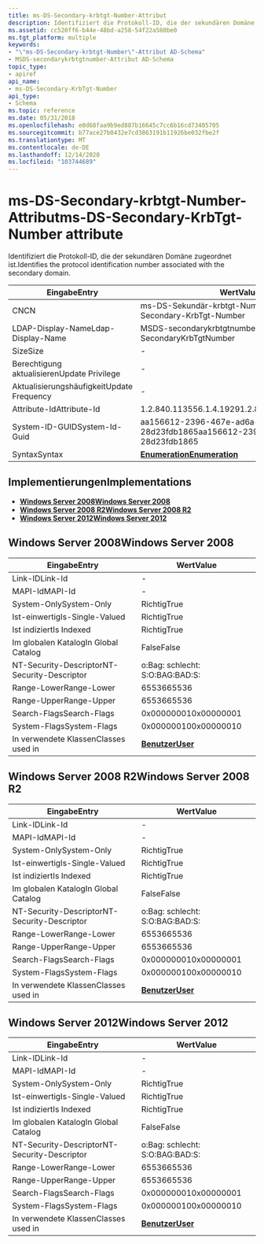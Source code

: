 ```yaml
---
title: ms-DS-Secondary-krbtgt-Number-Attribut
description: Identifiziert die Protokoll-ID, die der sekundären Domäne zugeordnet ist.
ms.assetid: cc520ff6-b44e-48bd-a258-54f22a580be0
ms.tgt_platform: multiple
keywords:
- "\"ms-DS-Secondary-krbtgt-Number\"-Attribut AD-Schema"
- MSDS-secondarykrbtgtnumber-Attribut AD-Schema
topic_type:
- apiref
api_name:
- ms-DS-Secondary-KrbTgt-Number
api_type:
- Schema
ms.topic: reference
ms.date: 05/31/2018
ms.openlocfilehash: e0d68faa9b9ed887b16645c7cc6b16cd73405705
ms.sourcegitcommit: b77ace27b0432e7cd3863191b11926be032fbe2f
ms.translationtype: MT
ms.contentlocale: de-DE
ms.lasthandoff: 12/14/2020
ms.locfileid: "103744689"
---
```

# <a name="ms-ds-secondary-krbtgt-number-attribute"></a><span data-ttu-id="387b8-105">ms-DS-Secondary-krbtgt-Number-Attribut</span><span class="sxs-lookup"><span data-stu-id="387b8-105">ms-DS-Secondary-KrbTgt-Number attribute</span></span>

<span data-ttu-id="387b8-106">Identifiziert die Protokoll-ID, die der sekundären Domäne zugeordnet ist.</span><span class="sxs-lookup"><span data-stu-id="387b8-106">Identifies the protocol identification number associated with the secondary domain.</span></span>



| <span data-ttu-id="387b8-107">Eingabe</span><span class="sxs-lookup"><span data-stu-id="387b8-107">Entry</span></span> | <span data-ttu-id="387b8-108">Wert</span><span class="sxs-lookup"><span data-stu-id="387b8-108">Value</span></span> |
|-------------------|--------------------------------------|
| <span data-ttu-id="387b8-109">CN</span><span class="sxs-lookup"><span data-stu-id="387b8-109">CN</span></span>                | <span data-ttu-id="387b8-110">ms-DS-Sekundär-krbtgt-Nummer</span><span class="sxs-lookup"><span data-stu-id="387b8-110">ms-DS-Secondary-KrbTgt-Number</span></span>        |
| <span data-ttu-id="387b8-111">LDAP-Display-Name</span><span class="sxs-lookup"><span data-stu-id="387b8-111">Ldap-Display-Name</span></span> | <span data-ttu-id="387b8-112">MSDS-secondarykrbtgtnumber</span><span class="sxs-lookup"><span data-stu-id="387b8-112">msDS-SecondaryKrbTgtNumber</span></span>           |
| <span data-ttu-id="387b8-113">Size</span><span class="sxs-lookup"><span data-stu-id="387b8-113">Size</span></span>              | \-                                   |
| <span data-ttu-id="387b8-114">Berechtigung aktualisieren</span><span class="sxs-lookup"><span data-stu-id="387b8-114">Update Privilege</span></span>  | \-                                   |
| <span data-ttu-id="387b8-115">Aktualisierungshäufigkeit</span><span class="sxs-lookup"><span data-stu-id="387b8-115">Update Frequency</span></span>  | \-                                   |
| <span data-ttu-id="387b8-116">Attribute-Id</span><span class="sxs-lookup"><span data-stu-id="387b8-116">Attribute-Id</span></span>      | <span data-ttu-id="387b8-117">1.2.840.113556.1.4.1929</span><span class="sxs-lookup"><span data-stu-id="387b8-117">1.2.840.113556.1.4.1929</span></span>              |
| <span data-ttu-id="387b8-118">System-ID-GUID</span><span class="sxs-lookup"><span data-stu-id="387b8-118">System-Id-Guid</span></span>    | <span data-ttu-id="387b8-119">aa156612-2396-467e-ad6a-28d23fdb1865</span><span class="sxs-lookup"><span data-stu-id="387b8-119">aa156612-2396-467e-ad6a-28d23fdb1865</span></span> |
| <span data-ttu-id="387b8-120">Syntax</span><span class="sxs-lookup"><span data-stu-id="387b8-120">Syntax</span></span>            | [<span data-ttu-id="387b8-121">**Enumeration**</span><span class="sxs-lookup"><span data-stu-id="387b8-121">**Enumeration**</span></span>](s-enumeration.md) |



## <a name="implementations"></a><span data-ttu-id="387b8-122">Implementierungen</span><span class="sxs-lookup"><span data-stu-id="387b8-122">Implementations</span></span>

-   [<span data-ttu-id="387b8-123">**Windows Server 2008**</span><span class="sxs-lookup"><span data-stu-id="387b8-123">**Windows Server 2008**</span></span>](#windows-server-2008)
-   [<span data-ttu-id="387b8-124">**Windows Server 2008 R2**</span><span class="sxs-lookup"><span data-stu-id="387b8-124">**Windows Server 2008 R2**</span></span>](#windows-server-2008-r2)
-   [<span data-ttu-id="387b8-125">**Windows Server 2012**</span><span class="sxs-lookup"><span data-stu-id="387b8-125">**Windows Server 2012**</span></span>](#windows-server-2012)

## <a name="windows-server-2008"></a><span data-ttu-id="387b8-126">Windows Server 2008</span><span class="sxs-lookup"><span data-stu-id="387b8-126">Windows Server 2008</span></span>



| <span data-ttu-id="387b8-127">Eingabe</span><span class="sxs-lookup"><span data-stu-id="387b8-127">Entry</span></span> | <span data-ttu-id="387b8-128">Wert</span><span class="sxs-lookup"><span data-stu-id="387b8-128">Value</span></span> |
|------------------------|-----------------------------------|
| <span data-ttu-id="387b8-129">Link-ID</span><span class="sxs-lookup"><span data-stu-id="387b8-129">Link-Id</span></span>                | \-                                |
| <span data-ttu-id="387b8-130">MAPI-Id</span><span class="sxs-lookup"><span data-stu-id="387b8-130">MAPI-Id</span></span>                | \-                                |
| <span data-ttu-id="387b8-131">System-Only</span><span class="sxs-lookup"><span data-stu-id="387b8-131">System-Only</span></span>            | <span data-ttu-id="387b8-132">Richtig</span><span class="sxs-lookup"><span data-stu-id="387b8-132">True</span></span>                              |
| <span data-ttu-id="387b8-133">Ist-einwertig</span><span class="sxs-lookup"><span data-stu-id="387b8-133">Is-Single-Valued</span></span>       | <span data-ttu-id="387b8-134">Richtig</span><span class="sxs-lookup"><span data-stu-id="387b8-134">True</span></span>                              |
| <span data-ttu-id="387b8-135">Ist indiziert</span><span class="sxs-lookup"><span data-stu-id="387b8-135">Is Indexed</span></span>             | <span data-ttu-id="387b8-136">Richtig</span><span class="sxs-lookup"><span data-stu-id="387b8-136">True</span></span>                              |
| <span data-ttu-id="387b8-137">Im globalen Katalog</span><span class="sxs-lookup"><span data-stu-id="387b8-137">In Global Catalog</span></span>      | <span data-ttu-id="387b8-138">False</span><span class="sxs-lookup"><span data-stu-id="387b8-138">False</span></span>                             |
| <span data-ttu-id="387b8-139">NT-Security-Descriptor</span><span class="sxs-lookup"><span data-stu-id="387b8-139">NT-Security-Descriptor</span></span> | <span data-ttu-id="387b8-140">o:Bag: schlecht: S:</span><span class="sxs-lookup"><span data-stu-id="387b8-140">O:BAG:BAD:S:</span></span>                      |
| <span data-ttu-id="387b8-141">Range-Lower</span><span class="sxs-lookup"><span data-stu-id="387b8-141">Range-Lower</span></span>            | <span data-ttu-id="387b8-142">65536</span><span class="sxs-lookup"><span data-stu-id="387b8-142">65536</span></span>                             |
| <span data-ttu-id="387b8-143">Range-Upper</span><span class="sxs-lookup"><span data-stu-id="387b8-143">Range-Upper</span></span>            | <span data-ttu-id="387b8-144">65536</span><span class="sxs-lookup"><span data-stu-id="387b8-144">65536</span></span>                             |
| <span data-ttu-id="387b8-145">Search-Flags</span><span class="sxs-lookup"><span data-stu-id="387b8-145">Search-Flags</span></span>           | <span data-ttu-id="387b8-146">0x00000001</span><span class="sxs-lookup"><span data-stu-id="387b8-146">0x00000001</span></span>                        |
| <span data-ttu-id="387b8-147">System-Flags</span><span class="sxs-lookup"><span data-stu-id="387b8-147">System-Flags</span></span>           | <span data-ttu-id="387b8-148">0x00000010</span><span class="sxs-lookup"><span data-stu-id="387b8-148">0x00000010</span></span>                        |
| <span data-ttu-id="387b8-149">In verwendete Klassen</span><span class="sxs-lookup"><span data-stu-id="387b8-149">Classes used in</span></span>        | [<span data-ttu-id="387b8-150">**Benutzer**</span><span class="sxs-lookup"><span data-stu-id="387b8-150">**User**</span></span>](c-user.md)<br/> |



## <a name="windows-server-2008-r2"></a><span data-ttu-id="387b8-151">Windows Server 2008 R2</span><span class="sxs-lookup"><span data-stu-id="387b8-151">Windows Server 2008 R2</span></span>



| <span data-ttu-id="387b8-152">Eingabe</span><span class="sxs-lookup"><span data-stu-id="387b8-152">Entry</span></span> | <span data-ttu-id="387b8-153">Wert</span><span class="sxs-lookup"><span data-stu-id="387b8-153">Value</span></span> |
|------------------------|-----------------------------------|
| <span data-ttu-id="387b8-154">Link-ID</span><span class="sxs-lookup"><span data-stu-id="387b8-154">Link-Id</span></span>                | \-                                |
| <span data-ttu-id="387b8-155">MAPI-Id</span><span class="sxs-lookup"><span data-stu-id="387b8-155">MAPI-Id</span></span>                | \-                                |
| <span data-ttu-id="387b8-156">System-Only</span><span class="sxs-lookup"><span data-stu-id="387b8-156">System-Only</span></span>            | <span data-ttu-id="387b8-157">Richtig</span><span class="sxs-lookup"><span data-stu-id="387b8-157">True</span></span>                              |
| <span data-ttu-id="387b8-158">Ist-einwertig</span><span class="sxs-lookup"><span data-stu-id="387b8-158">Is-Single-Valued</span></span>       | <span data-ttu-id="387b8-159">Richtig</span><span class="sxs-lookup"><span data-stu-id="387b8-159">True</span></span>                              |
| <span data-ttu-id="387b8-160">Ist indiziert</span><span class="sxs-lookup"><span data-stu-id="387b8-160">Is Indexed</span></span>             | <span data-ttu-id="387b8-161">Richtig</span><span class="sxs-lookup"><span data-stu-id="387b8-161">True</span></span>                              |
| <span data-ttu-id="387b8-162">Im globalen Katalog</span><span class="sxs-lookup"><span data-stu-id="387b8-162">In Global Catalog</span></span>      | <span data-ttu-id="387b8-163">False</span><span class="sxs-lookup"><span data-stu-id="387b8-163">False</span></span>                             |
| <span data-ttu-id="387b8-164">NT-Security-Descriptor</span><span class="sxs-lookup"><span data-stu-id="387b8-164">NT-Security-Descriptor</span></span> | <span data-ttu-id="387b8-165">o:Bag: schlecht: S:</span><span class="sxs-lookup"><span data-stu-id="387b8-165">O:BAG:BAD:S:</span></span>                      |
| <span data-ttu-id="387b8-166">Range-Lower</span><span class="sxs-lookup"><span data-stu-id="387b8-166">Range-Lower</span></span>            | <span data-ttu-id="387b8-167">65536</span><span class="sxs-lookup"><span data-stu-id="387b8-167">65536</span></span>                             |
| <span data-ttu-id="387b8-168">Range-Upper</span><span class="sxs-lookup"><span data-stu-id="387b8-168">Range-Upper</span></span>            | <span data-ttu-id="387b8-169">65536</span><span class="sxs-lookup"><span data-stu-id="387b8-169">65536</span></span>                             |
| <span data-ttu-id="387b8-170">Search-Flags</span><span class="sxs-lookup"><span data-stu-id="387b8-170">Search-Flags</span></span>           | <span data-ttu-id="387b8-171">0x00000001</span><span class="sxs-lookup"><span data-stu-id="387b8-171">0x00000001</span></span>                        |
| <span data-ttu-id="387b8-172">System-Flags</span><span class="sxs-lookup"><span data-stu-id="387b8-172">System-Flags</span></span>           | <span data-ttu-id="387b8-173">0x00000010</span><span class="sxs-lookup"><span data-stu-id="387b8-173">0x00000010</span></span>                        |
| <span data-ttu-id="387b8-174">In verwendete Klassen</span><span class="sxs-lookup"><span data-stu-id="387b8-174">Classes used in</span></span>        | [<span data-ttu-id="387b8-175">**Benutzer**</span><span class="sxs-lookup"><span data-stu-id="387b8-175">**User**</span></span>](c-user.md)<br/> |



## <a name="windows-server-2012"></a><span data-ttu-id="387b8-176">Windows Server 2012</span><span class="sxs-lookup"><span data-stu-id="387b8-176">Windows Server 2012</span></span>



| <span data-ttu-id="387b8-177">Eingabe</span><span class="sxs-lookup"><span data-stu-id="387b8-177">Entry</span></span> | <span data-ttu-id="387b8-178">Wert</span><span class="sxs-lookup"><span data-stu-id="387b8-178">Value</span></span> |
|------------------------|-----------------------------------|
| <span data-ttu-id="387b8-179">Link-ID</span><span class="sxs-lookup"><span data-stu-id="387b8-179">Link-Id</span></span>                | \-                                |
| <span data-ttu-id="387b8-180">MAPI-Id</span><span class="sxs-lookup"><span data-stu-id="387b8-180">MAPI-Id</span></span>                | \-                                |
| <span data-ttu-id="387b8-181">System-Only</span><span class="sxs-lookup"><span data-stu-id="387b8-181">System-Only</span></span>            | <span data-ttu-id="387b8-182">Richtig</span><span class="sxs-lookup"><span data-stu-id="387b8-182">True</span></span>                              |
| <span data-ttu-id="387b8-183">Ist-einwertig</span><span class="sxs-lookup"><span data-stu-id="387b8-183">Is-Single-Valued</span></span>       | <span data-ttu-id="387b8-184">Richtig</span><span class="sxs-lookup"><span data-stu-id="387b8-184">True</span></span>                              |
| <span data-ttu-id="387b8-185">Ist indiziert</span><span class="sxs-lookup"><span data-stu-id="387b8-185">Is Indexed</span></span>             | <span data-ttu-id="387b8-186">Richtig</span><span class="sxs-lookup"><span data-stu-id="387b8-186">True</span></span>                              |
| <span data-ttu-id="387b8-187">Im globalen Katalog</span><span class="sxs-lookup"><span data-stu-id="387b8-187">In Global Catalog</span></span>      | <span data-ttu-id="387b8-188">False</span><span class="sxs-lookup"><span data-stu-id="387b8-188">False</span></span>                             |
| <span data-ttu-id="387b8-189">NT-Security-Descriptor</span><span class="sxs-lookup"><span data-stu-id="387b8-189">NT-Security-Descriptor</span></span> | <span data-ttu-id="387b8-190">o:Bag: schlecht: S:</span><span class="sxs-lookup"><span data-stu-id="387b8-190">O:BAG:BAD:S:</span></span>                      |
| <span data-ttu-id="387b8-191">Range-Lower</span><span class="sxs-lookup"><span data-stu-id="387b8-191">Range-Lower</span></span>            | <span data-ttu-id="387b8-192">65536</span><span class="sxs-lookup"><span data-stu-id="387b8-192">65536</span></span>                             |
| <span data-ttu-id="387b8-193">Range-Upper</span><span class="sxs-lookup"><span data-stu-id="387b8-193">Range-Upper</span></span>            | <span data-ttu-id="387b8-194">65536</span><span class="sxs-lookup"><span data-stu-id="387b8-194">65536</span></span>                             |
| <span data-ttu-id="387b8-195">Search-Flags</span><span class="sxs-lookup"><span data-stu-id="387b8-195">Search-Flags</span></span>           | <span data-ttu-id="387b8-196">0x00000001</span><span class="sxs-lookup"><span data-stu-id="387b8-196">0x00000001</span></span>                        |
| <span data-ttu-id="387b8-197">System-Flags</span><span class="sxs-lookup"><span data-stu-id="387b8-197">System-Flags</span></span>           | <span data-ttu-id="387b8-198">0x00000010</span><span class="sxs-lookup"><span data-stu-id="387b8-198">0x00000010</span></span>                        |
| <span data-ttu-id="387b8-199">In verwendete Klassen</span><span class="sxs-lookup"><span data-stu-id="387b8-199">Classes used in</span></span>        | [<span data-ttu-id="387b8-200">**Benutzer**</span><span class="sxs-lookup"><span data-stu-id="387b8-200">**User**</span></span>](c-user.md)<br/> |



 

 






